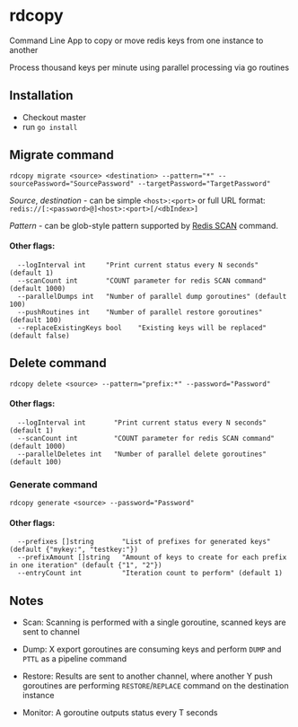 # rdcopy

Command Line App to copy or move redis keys from one instance to another

Process thousand keys per minute using parallel processing via go routines


## Installation

- Checkout master
- run `go install`


## Migrate command
```
rdcopy migrate <source> <destination> --pattern="*" --sourcePassword="SourcePassword" --targetPassword="TargetPassword"
```

*Source*, *destination* - can be simple `<host>:<port>` or full URL format: `redis://[:<password>@]<host>:<port>[/<dbIndex>]`

*Pattern* - can be glob-style pattern supported by [Redis SCAN](https://redis.io/commands/scan) command.

#### Other flags:

```
  --logInterval int     "Print current status every N seconds" (default 1)
  --scanCount int       "COUNT parameter for redis SCAN command" (default 1000)
  --parallelDumps int   "Number of parallel dump goroutines" (default 100)
  --pushRoutines int    "Number of parallel restore goroutines" (default 100)
  --replaceExistingKeys bool    "Existing keys will be replaced" (default false)
```

## Delete command

```
rdcopy delete <source> --pattern="prefix:*" --password="Password" 
```

#### Other flags:
```
  --logInterval int       "Print current status every N seconds" (default 1)
  --scanCount int         "COUNT parameter for redis SCAN command" (default 1000)
  --parallelDeletes int   "Number of parallel delete goroutines" (default 100)
```

### Generate command

```
rdcopy generate <source> --password="Password" 
```

#### Other flags:
```
  --prefixes []string       "List of prefixes for generated keys" (default {"mykey:", "testkey:"})
  --prefixAmount []string   "Amount of keys to create for each prefix in one iteration" (default {"1", "2"})
  --entryCount int          "Iteration count to perform" (default 1)
```

## Notes

- Scan: Scanning is performed with a single goroutine, scanned keys are sent to channel

- Dump: X export goroutines are consuming keys and perform `DUMP` and `PTTL` as a pipeline command

- Restore: Results are sent to another channel, where another Y push goroutines are performing `RESTORE`/`REPLACE` command on the destination instance

- Monitor: A goroutine outputs status every T seconds 

